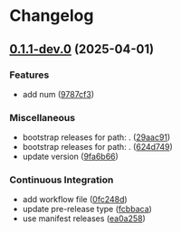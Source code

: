 # Changelog

## [0.1.1-dev.0](https://github.com/c12i/rp-test/compare/rp-test-v0.1.0-dev.0...rp-test-v0.1.1-dev.0) (2025-04-01)


### Features

* add num ([9787cf3](https://github.com/c12i/rp-test/commit/9787cf3ac99e27616c24053240f2e473ef594e75))


### Miscellaneous

* bootstrap releases for path: . ([29aac91](https://github.com/c12i/rp-test/commit/29aac9108d623472d1b570a2bd1c83d361e6d388))
* bootstrap releases for path: . ([624d749](https://github.com/c12i/rp-test/commit/624d74914df25a1599f1eed4a7e115f54fde1136))
* update version ([9fa6b66](https://github.com/c12i/rp-test/commit/9fa6b6601be72689e23a703af5a92e7f5ef9e218))


### Continuous Integration

* add workflow file ([0fc248d](https://github.com/c12i/rp-test/commit/0fc248d2b8746f3c289a411fbdd70d8f8f788f4c))
* update pre-release type ([fcbbaca](https://github.com/c12i/rp-test/commit/fcbbaca856ed4d9d9895c08e271bf6905bfc88bd))
* use manifest releases ([ea0a258](https://github.com/c12i/rp-test/commit/ea0a25812643a13a2fe24565f95c1f04db3948f9))

